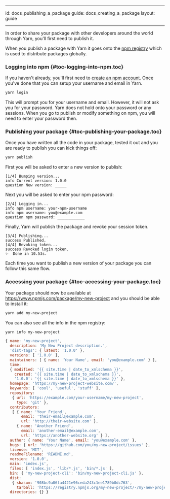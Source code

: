 * * *

id: docs_publishing_a_package guide: docs_creating_a_package layout: guide

* * *

In order to share your package with other developers around the world through Yarn, you'll first need to publish it.

When you publish a package with Yarn it goes onto the [npm registry](https://www.npmjs.com/) which is used to distribute packages globally.

### Logging into npm [](#toc-logging-into-npm){#toc-logging-into-npm.toc}

If you haven't already, you'll first need to [create an npm account](https://www.npmjs.com/signup). Once you've done that you can setup your username and email in Yarn.

```sh
yarn login
```

This will prompt you for your username and email. However, it will not ask you for your password. Yarn does not hold onto your password or any sessions. When you go to publish or modify something on npm, you will need to enter your password then.

### Publishing your package [](#toc-publishing-your-package){#toc-publishing-your-package.toc}

Once you have written all the code in your package, tested it out and you are ready to publish you can kick things off:

```sh
yarn publish
```

First you will be asked to enter a new version to publish:

    [1/4] Bumping version...
    info Current version: 1.0.0
    question New version: _____
    

Next you will be asked to enter your npm password:

    [2/4] Logging in...
    info npm username: your-npm-username
    info npm username: you@example.com
    question npm password: ____________
    

Finally, Yarn will publish the package and revoke your session token.

    [3/4] Publishing...
    success Published.
    [4/4] Revoking token...
    success Revoked login token.
    ✨  Done in 10.53s.
    

Each time you want to publish a new version of your package you can follow this same flow.

### Accessing your package [](#toc-accessing-your-package){#toc-accessing-your-package.toc}

Your package should now be available at https://www.npmjs.com/package/my-new-project and you should be able to install it:

```sh
yarn add my-new-project
```

You can also see all the info in the npm registry:

```sh
yarn info my-new-project
```

```js
{ name: 'my-new-project',
  description: 'My New Project description.',
  'dist-tags': { latest: '1.0.0' },
  versions: [ '1.0.0' ],
  maintainers: [ { name: 'Your Name', email: 'you@example.com' } ],
  time:
  { modified: '{{ site.time | date_to_xmlschema }}',
    created: '{{ site.time | date_to_xmlschema }}',
    '1.0.0': '{{ site.time | date_to_xmlschema }}' },
  homepage: 'https://my-new-project-website.com/',
  keywords: [ 'cool', 'useful', 'stuff' ],
  repository:
   { url: 'https://example.com/your-username/my-new-project',
     type: 'git' },
  contributors:
   [ { name: 'Your Friend',
       email: 'their-email@example.com',
       url: 'http://their-website.com' },
     { name: 'Another Friend',
       email: 'another-email@example.com',
       url: 'https://another-website.org' } ],
  author: { name: 'Your Name', email: 'you@example.com' },
  bugs: { url: 'https://github.com/you/my-new-project/issues' },
  license: 'MIT',
  readmeFilename: 'README.md',
  version: '1.0.0',
  main: 'index.js',
  files: [ 'index.js', 'lib/*.js', 'bin/*.js' ],
  bin: { 'my-new-project-cli': 'bin/my-new-project-cli.js' },
  dist:
   { shasum: '908bc9a06fa4421e96ceda243c1ee1789b0dc763',
     tarball: 'https://registry.npmjs.org/my-new-project/-/my-new-project-1.0.0.tgz' },
  directories: {} }
```